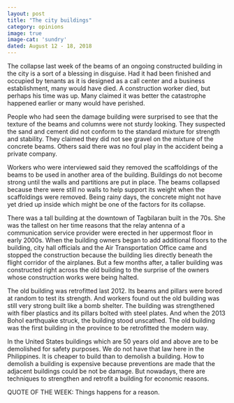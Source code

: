 ```yaml
---
layout: post
title: "The city buildings"
category: opinions
image: true
image-cat: 'sundry'
dated: August 12 - 18, 2018
---
```


The collapse last week of the beams of an ongoing constructed building in the city is a sort of a blessing in disguise. Had it had been finished and occupied by tenants as it is designed as a call center and a business establishment, many would have died.  A construction worker died, but perhaps his time was up. Many claimed it was better the catastrophe happened earlier or many would have perished.

People who had seen the damage building were surprised to see that the texture of the beams and columns were not sturdy looking. They suspected the sand and cement did not conform to the standard mixture for strength and stability. They claimed they did not see gravel on the mixture of the concrete beams. Others said there was no foul play in the accident being a private company.

Workers who were interviewed said they removed the scaffoldings of the beams to be used in another area of the building. Buildings do not become strong until the walls and partitions are put in place. The beams collapsed because there were still no walls to help support its weight when the scaffoldings were removed. Being rainy days, the concrete might not have yet dried up inside which might be one of the factors for its collapse. 

There was a tall building at the downtown of Tagbilaran built in the 70s. She was the tallest on her time reasons that the relay antenna of a communication service provider were erected in her uppermost floor in early 2000s. When the building owners began to add  additional floors to the building, city hall officials and the Air Transportation Office came and stopped the construction because the building  lies directly beneath the flight corridor of the airplanes. But a few months after, a taller building was constructed right across the old building to the surprise of the owners whose construction works were being halted.  

The old building was retrofitted last 2012. Its beams and pillars were bored at random to test its strength. And workers found out the old building was still very strong built like a bomb shelter. The building was strengthened with fiber plastics and its pillars bolted with steel plates. And when the 2013 Bohol earthquake struck, the building stood unscathed. The old building was the first building in the province to be retrofitted the modern way. 

In the United States buildings which are 50 years old and above are to be demolished for safety purposes. We do not have that law here in the Philippines. It is cheaper to build than to demolish a building. How to demolish a building is expensive because preventions are made that the adjacent buildings could be not be damage. But nowadays, there are techniques to strengthen and retrofit a building for economic reasons.

QUOTE OF THE WEEK: Things happens for a reason.
